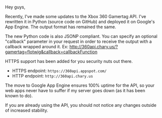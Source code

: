 Hey guys,

Recently, I've made some updates to the Xbox 360 Gamertag API. I've rewritten it in Python (source code on GitHub) and deployed it on Google's App Engine. The output format has remained the same.

The new Python code is also JSONP compliant. You can specify an optional "callback" parameter in your request in order to receive the output with a callback wrapped around it. Ex: http://360api.chary.us/?gamertag=flotwig&callback=callbackFunction

HTTPS support has been added for you security nuts out there.

 * HTTPS endpoint: `https://360api.appspot.com/`
 * HTTP endpoint: `http://360api.chary.us`

The move to Google App Engine ensures 100% uptime for the API, so your web apps never have to suffer if my server goes down (as it has been known to do).

If you are already using the API, you should not notice any changes outside of increased stability.